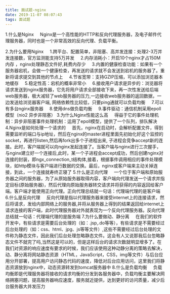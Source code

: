 ```yaml
---
title: 面试题-nginx
date: 2019-11-07 08:07:43
tags: 面试题
---
```

1.什么是Nginx
&nbsp;&nbsp;&nbsp;&nbsp;Nginx是一个高性能的HTTP和反向代理服务器，及电子邮件代理服务器，同时也是一个非常高效的反向代理、负载平衡。
<!-- more -->
2.为什么要用Nginx
&nbsp;&nbsp;&nbsp;&nbsp;1.跨平台、配置简单，非阻塞、高并发连接：处理2-3万并发连接数，官方监测能支持5万并发
&nbsp;&nbsp;&nbsp;&nbsp;2.内存消耗小：开启10个nginx才占150M内存 ，nginx处理静态文件好,耗费内存少
&nbsp;&nbsp;&nbsp;&nbsp;3.内置的健康检查功能：如果有一个服务器宕机，会做一个健康检查，再发送的请求就不会发送到宕机的服务器了。重新将请求提交到其他的节点上
&nbsp;&nbsp;&nbsp;&nbsp;4.节省宽带：支持GZIP压缩，可以添加浏览器本地缓存
&nbsp;&nbsp;&nbsp;&nbsp;5.稳定性高：宕机的概率非常小
&nbsp;&nbsp;&nbsp;&nbsp;6.接收用户请求是异步的：浏览器将请求发送到nginx服务器，它先将用户请求全部接收下来，再一次性发送给后端web服务器，极大减轻了web服务器的压力,一边接收web服务器的返回数据，一边发送给浏览器客户端, 网络依赖性比较低，只要ping通就可以负载均衡
&nbsp;&nbsp;&nbsp;&nbsp;7.可以有多台nginx服务器
&nbsp;&nbsp;&nbsp;&nbsp;8.使用dns做负载均衡
&nbsp;&nbsp;&nbsp;&nbsp;9.事件驱动：通信机制采用epoll模型（nio2 异步非阻塞）
3.为什么Nginx性能这么高
&nbsp;&nbsp;&nbsp;&nbsp;得益于它的事件处理机制：异步非阻塞事件处理机制：运用了epoll模型，提供了一个队列，排队解决
4.Nginx是如何处理一个请求的
&nbsp;&nbsp;&nbsp;&nbsp;首先，nginx在启动时，会解析配置文件，得到需要监听的端口与ip地址，然后在nginx的master进程里面先初始化好这个监控的socket，再进行listen,然后再fork出多个子进程出来,  子进程会竞争accept新的连接。此时，客户端就可以向nginx发起连接了。当客户端与nginx进行三次握手，与nginx建立好一个连接后,此时，某一个子进程会accept成功，然后创建nginx对连接的封装，即ngx_connection_t结构体,接着，根据事件调用相应的事件处理模块，如http模块与客户端进行数据的交换。最后，nginx或客户端来主动关掉连接，到此，一个连接就寿终正寝了
5.什么是正向代理
&nbsp;&nbsp;&nbsp;&nbsp;一个位于客户端和原始服务器之间的服务器，为了从原始服务器取得内容，客户端向代理发送一个请求并指定目标(原始服务器)，然后代理向原始服务器转交请求并将获得的内容返回给客户端。客户端才能使用正向代理。正向代理总结就一句话：代理端代理的是客户端
6.什么是反向代理
&nbsp;&nbsp;&nbsp;&nbsp;反向代理是指以代理服务器来接受internet上的连接请求，然后将请求，发给内部网络上的服务器,并将从服务器上得到的结果返回给internet上请求连接的客户端，此时代理服务器对外就表现为一个反向代理服务器。反向代理总结就一句话：代理端代理的是服务端
7.为什么要做动、静分离
&nbsp;&nbsp;&nbsp;&nbsp;在我们的软件开发中，有些请求是需要后台处理的（如：.jsp,.do等等），有些请求是不需要经过后台处理的（如：css、html、jpg、js等等文件）,这些不需要经过后台处理的文件称为静态文件，因此我们后台处理忽略静态文件。这会有人又说那我后台忽略静态文件不就完了吗,当然这是可以的，但是这样后台的请求次数就明显增多了。在我们对资源的响应速度有要求的时候，我们应该使用这种动静分离的策略去解决，动、静分离将网站静态资源（HTML，JavaScript，CSS，img等文件）与后台应用分开部署，提高用户访问静态代码的速度，降低对后台应用访问，这里我们将静态资源放到nginx中，动态资源转发到tomcat服务器中
8.什么是负载均衡
&nbsp;&nbsp;&nbsp;&nbsp;负载均衡即是代理服务器将接收的请求均衡的分发到各服务器中，负载均衡主要解决网络拥塞问题，提高服务器响应速度，服务就近提供，达到更好的访问质量，减少后台服务器大并发压力
